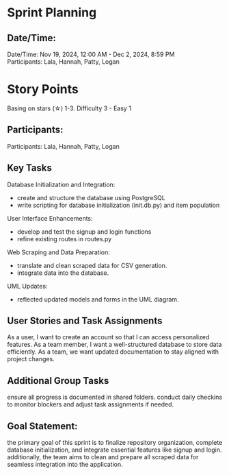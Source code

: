 # Sprint Planning

## Date/Time: 

Date/Time: Nov 19, 2024, 12:00 AM - Dec 2, 2024, 8:59 PM  
Participants: Lala, Hannah, Patty, Logan  

# Story Points 

Basing on stars (☆) 1-3. Difficulty 3 - Easy 1 

## Participants:

Participants: Lala, Hannah, Patty, Logan  

## Key Tasks

Database Initialization and Integration:

- create and structure the database using PostgreSQL
- write scripting for database initialization (init.db.py) and item population

User Interface Enhancements:

- develop and test the signup and login functions
- refine existing routes in routes.py

Web Scraping and Data Preparation:

- translate and clean scraped data for CSV generation.
- integrate data into the database.

UML Updates:

- reflected updated models and forms in the UML diagram.

## User Stories and Task Assignments

As a user, I want to create an account so that I can access personalized features.
As a team member, I want a well-structured database to store data efficiently.
As a team, we want updated documentation to stay aligned with project changes.

## Additional Group Tasks

ensure all progress is documented in shared folders.
conduct daily checkins to monitor blockers and adjust task assignments if needed.

## Goal Statement: 

the primary goal of this sprint is to finalize repository organization, complete database initialization, and integrate essential features like signup and login. additionally, the team aims to clean and prepare all scraped data for seamless integration into the application.